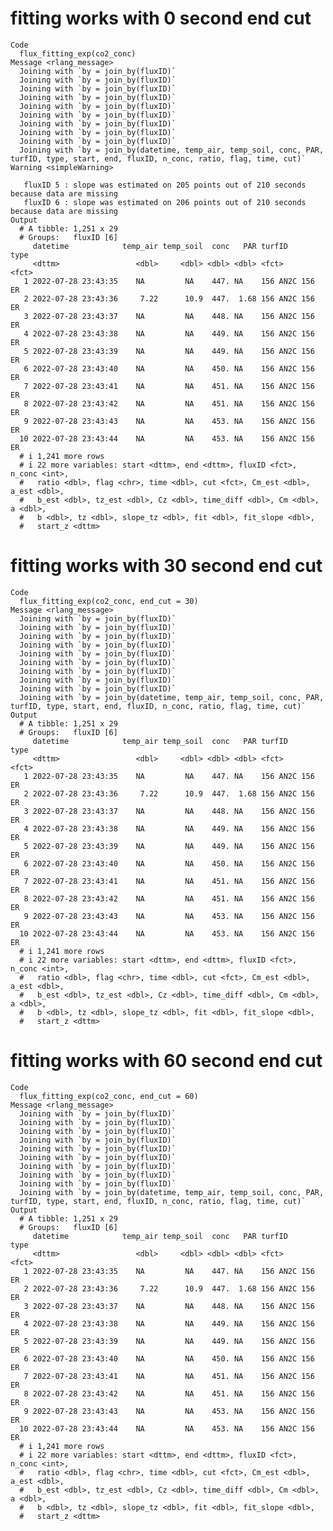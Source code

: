 # fitting works with 0 second end cut

    Code
      flux_fitting_exp(co2_conc)
    Message <rlang_message>
      Joining with `by = join_by(fluxID)`
      Joining with `by = join_by(fluxID)`
      Joining with `by = join_by(fluxID)`
      Joining with `by = join_by(fluxID)`
      Joining with `by = join_by(fluxID)`
      Joining with `by = join_by(fluxID)`
      Joining with `by = join_by(fluxID)`
      Joining with `by = join_by(fluxID)`
      Joining with `by = join_by(fluxID)`
      Joining with `by = join_by(datetime, temp_air, temp_soil, conc, PAR, turfID, type, start, end, fluxID, n_conc, ratio, flag, time, cut)`
    Warning <simpleWarning>
      
       fluxID 5 : slope was estimated on 205 points out of 210 seconds because data are missing
       fluxID 6 : slope was estimated on 206 points out of 210 seconds because data are missing
    Output
      # A tibble: 1,251 x 29
      # Groups:   fluxID [6]
         datetime            temp_air temp_soil  conc   PAR turfID       type 
         <dttm>                 <dbl>     <dbl> <dbl> <dbl> <fct>        <fct>
       1 2022-07-28 23:43:35    NA         NA    447. NA    156 AN2C 156 ER   
       2 2022-07-28 23:43:36     7.22      10.9  447.  1.68 156 AN2C 156 ER   
       3 2022-07-28 23:43:37    NA         NA    448. NA    156 AN2C 156 ER   
       4 2022-07-28 23:43:38    NA         NA    449. NA    156 AN2C 156 ER   
       5 2022-07-28 23:43:39    NA         NA    449. NA    156 AN2C 156 ER   
       6 2022-07-28 23:43:40    NA         NA    450. NA    156 AN2C 156 ER   
       7 2022-07-28 23:43:41    NA         NA    451. NA    156 AN2C 156 ER   
       8 2022-07-28 23:43:42    NA         NA    451. NA    156 AN2C 156 ER   
       9 2022-07-28 23:43:43    NA         NA    453. NA    156 AN2C 156 ER   
      10 2022-07-28 23:43:44    NA         NA    453. NA    156 AN2C 156 ER   
      # i 1,241 more rows
      # i 22 more variables: start <dttm>, end <dttm>, fluxID <fct>, n_conc <int>,
      #   ratio <dbl>, flag <chr>, time <dbl>, cut <fct>, Cm_est <dbl>, a_est <dbl>,
      #   b_est <dbl>, tz_est <dbl>, Cz <dbl>, time_diff <dbl>, Cm <dbl>, a <dbl>,
      #   b <dbl>, tz <dbl>, slope_tz <dbl>, fit <dbl>, fit_slope <dbl>,
      #   start_z <dttm>

# fitting works with 30 second end cut

    Code
      flux_fitting_exp(co2_conc, end_cut = 30)
    Message <rlang_message>
      Joining with `by = join_by(fluxID)`
      Joining with `by = join_by(fluxID)`
      Joining with `by = join_by(fluxID)`
      Joining with `by = join_by(fluxID)`
      Joining with `by = join_by(fluxID)`
      Joining with `by = join_by(fluxID)`
      Joining with `by = join_by(fluxID)`
      Joining with `by = join_by(fluxID)`
      Joining with `by = join_by(fluxID)`
      Joining with `by = join_by(datetime, temp_air, temp_soil, conc, PAR, turfID, type, start, end, fluxID, n_conc, ratio, flag, time, cut)`
    Output
      # A tibble: 1,251 x 29
      # Groups:   fluxID [6]
         datetime            temp_air temp_soil  conc   PAR turfID       type 
         <dttm>                 <dbl>     <dbl> <dbl> <dbl> <fct>        <fct>
       1 2022-07-28 23:43:35    NA         NA    447. NA    156 AN2C 156 ER   
       2 2022-07-28 23:43:36     7.22      10.9  447.  1.68 156 AN2C 156 ER   
       3 2022-07-28 23:43:37    NA         NA    448. NA    156 AN2C 156 ER   
       4 2022-07-28 23:43:38    NA         NA    449. NA    156 AN2C 156 ER   
       5 2022-07-28 23:43:39    NA         NA    449. NA    156 AN2C 156 ER   
       6 2022-07-28 23:43:40    NA         NA    450. NA    156 AN2C 156 ER   
       7 2022-07-28 23:43:41    NA         NA    451. NA    156 AN2C 156 ER   
       8 2022-07-28 23:43:42    NA         NA    451. NA    156 AN2C 156 ER   
       9 2022-07-28 23:43:43    NA         NA    453. NA    156 AN2C 156 ER   
      10 2022-07-28 23:43:44    NA         NA    453. NA    156 AN2C 156 ER   
      # i 1,241 more rows
      # i 22 more variables: start <dttm>, end <dttm>, fluxID <fct>, n_conc <int>,
      #   ratio <dbl>, flag <chr>, time <dbl>, cut <fct>, Cm_est <dbl>, a_est <dbl>,
      #   b_est <dbl>, tz_est <dbl>, Cz <dbl>, time_diff <dbl>, Cm <dbl>, a <dbl>,
      #   b <dbl>, tz <dbl>, slope_tz <dbl>, fit <dbl>, fit_slope <dbl>,
      #   start_z <dttm>

# fitting works with 60 second end cut

    Code
      flux_fitting_exp(co2_conc, end_cut = 60)
    Message <rlang_message>
      Joining with `by = join_by(fluxID)`
      Joining with `by = join_by(fluxID)`
      Joining with `by = join_by(fluxID)`
      Joining with `by = join_by(fluxID)`
      Joining with `by = join_by(fluxID)`
      Joining with `by = join_by(fluxID)`
      Joining with `by = join_by(fluxID)`
      Joining with `by = join_by(fluxID)`
      Joining with `by = join_by(fluxID)`
      Joining with `by = join_by(datetime, temp_air, temp_soil, conc, PAR, turfID, type, start, end, fluxID, n_conc, ratio, flag, time, cut)`
    Output
      # A tibble: 1,251 x 29
      # Groups:   fluxID [6]
         datetime            temp_air temp_soil  conc   PAR turfID       type 
         <dttm>                 <dbl>     <dbl> <dbl> <dbl> <fct>        <fct>
       1 2022-07-28 23:43:35    NA         NA    447. NA    156 AN2C 156 ER   
       2 2022-07-28 23:43:36     7.22      10.9  447.  1.68 156 AN2C 156 ER   
       3 2022-07-28 23:43:37    NA         NA    448. NA    156 AN2C 156 ER   
       4 2022-07-28 23:43:38    NA         NA    449. NA    156 AN2C 156 ER   
       5 2022-07-28 23:43:39    NA         NA    449. NA    156 AN2C 156 ER   
       6 2022-07-28 23:43:40    NA         NA    450. NA    156 AN2C 156 ER   
       7 2022-07-28 23:43:41    NA         NA    451. NA    156 AN2C 156 ER   
       8 2022-07-28 23:43:42    NA         NA    451. NA    156 AN2C 156 ER   
       9 2022-07-28 23:43:43    NA         NA    453. NA    156 AN2C 156 ER   
      10 2022-07-28 23:43:44    NA         NA    453. NA    156 AN2C 156 ER   
      # i 1,241 more rows
      # i 22 more variables: start <dttm>, end <dttm>, fluxID <fct>, n_conc <int>,
      #   ratio <dbl>, flag <chr>, time <dbl>, cut <fct>, Cm_est <dbl>, a_est <dbl>,
      #   b_est <dbl>, tz_est <dbl>, Cz <dbl>, time_diff <dbl>, Cm <dbl>, a <dbl>,
      #   b <dbl>, tz <dbl>, slope_tz <dbl>, fit <dbl>, fit_slope <dbl>,
      #   start_z <dttm>

